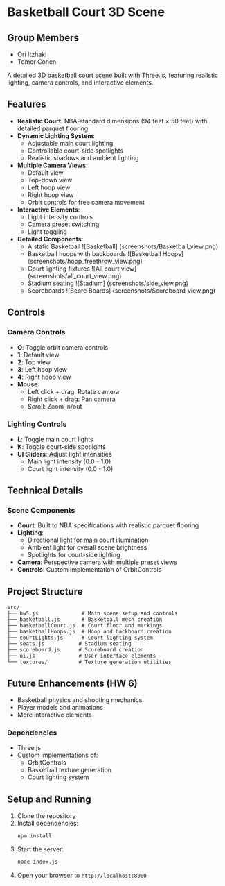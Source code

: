 # Basketball Court 3D Scene

## Group Members
- Ori Itzhaki
- Tomer Cohen

A detailed 3D basketball court scene built with Three.js, featuring realistic lighting, camera controls, and interactive elements.

## Features

- **Realistic Court**: NBA-standard dimensions (94 feet × 50 feet) with detailed parquet flooring
- **Dynamic Lighting System**:
  - Adjustable main court lighting
  - Controllable court-side spotlights
  - Realistic shadows and ambient lighting
- **Multiple Camera Views**:
  - Default view
  - Top-down view
  - Left hoop view
  - Right hoop view
  - Orbit controls for free camera movement
- **Interactive Elements**:
  - Light intensity controls
  - Camera preset switching
  - Light toggling
- **Detailed Components**:
  - A static Basketball
  ![Basketball] (screenshots/Basketball_view.png)
  - Basketball hoops with backboards
  ![Basketball Hoops] (screenshots/hoop_freethrow_view.png)
  - Court lighting fixtures
  ![All court view] (screenshots/all_court_view.png)
  - Stadium seating
  ![Stadium] (screenshots/side_view.png)
  - Scoreboards
  ![Score Boards] (screenshots/Scoreboard_view.png)


## Controls

### Camera Controls
- **O**: Toggle orbit camera controls
- **1**: Default view
- **2**: Top view
- **3**: Left hoop view
- **4**: Right hoop view
- **Mouse**: 
  - Left click + drag: Rotate camera
  - Right click + drag: Pan camera
  - Scroll: Zoom in/out

### Lighting Controls
- **L**: Toggle main court lights
- **K**: Toggle court-side spotlights
- **UI Sliders**: Adjust light intensities
  - Main light intensity (0.0 - 1.0)
  - Court light intensity (0.0 - 1.0)

## Technical Details

### Scene Components
- **Court**: Built to NBA specifications with realistic parquet flooring
- **Lighting**: 
  - Directional light for main court illumination
  - Ambient light for overall scene brightness
  - Spotlights for court-side lighting
- **Camera**: Perspective camera with multiple preset views
- **Controls**: Custom implementation of OrbitControls


## Project Structure

```
src/
├── hw5.js              # Main scene setup and controls
├── basketball.js       # Basketball mesh creation
├── basketballCourt.js  # Court floor and markings
├── basketballHoops.js  # Hoop and backboard creation
├── courtLights.js      # Court lighting system
├── seats.js           # Stadium seating
├── scoreboard.js      # Scoreboard creation
├── ui.js              # User interface elements
└── textures/          # Texture generation utilities
```

## Future Enhancements (HW 6)

- Basketball physics and shooting mechanics
- Player models and animations
- More interactive elements

### Dependencies
- Three.js
- Custom implementations of:
  - OrbitControls
  - Basketball texture generation
  - Court lighting system

## Setup and Running

1. Clone the repository
2. Install dependencies:
   ```bash
   npm install
   ```
3. Start the server:
   ```bash
   node index.js
   ```
4. Open your browser to `http://localhost:8000`


